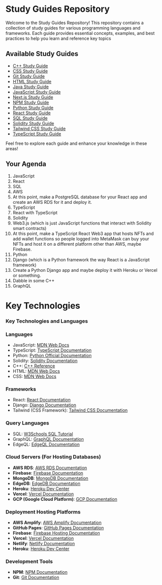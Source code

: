# Study Guides Repository

Welcome to the Study Guides Repository! This repository contains a collection of study guides for various programming languages and frameworks. Each guide provides essential concepts, examples, and best practices to help you learn and reference key topics

## Available Study Guides

- [C++ Study Guide](C++.md)
- [CSS Study Guide](CSS.md)
- [Git Study Guide](GIT.md)
- [HTML Study Guide](HTML.md)
- [Java Study Guide](JAVA.md)
- [JavaScript Study Guide](JAVASCRIPT.md)
- [Next.js Study Guide](NEXTJS.md)
- [NPM Study Guide](NPM.md)
- [Python Study Guide](PYTHON.md)
- [React Study Guide](REACT.md)
- [SQL Study Guide](SQL.md)
- [Solidity Study Guide](SOLIDITY.md)
- [Tailwind CSS Study Guide](TAILWIND.md)
- [TypeScript Study Guide](TS.md)

Feel free to explore each guide and enhance your knowledge in these areas!

## Your Agenda
1. JavaScript
2. React
3. SQL
4. AWS
5. At this point, make a PostgreSQL database for your React app and create an AWS RDS for it and deploy it.
6. TypeScript
7. React with TypeScript
8. Solidity
9. Web3.js (which is just JavaScript functions that interact with Solidity smart contracts)
10. At this point, make a TypeScript React Web3 app that hosts NFTs and add wallet functions so people logged into MetaMask can buy your NFTs and host it on a different platform other than AWS, maybe Firebase.
11. Python
12. Django (which is a Python framework the way React is a JavaScript framework)
13. Create a Python Django app and maybe deploy it with Heroku or Vercel or something.
14. Dabble in some C++
15. GraphQL

# Key Technologies

### Key Technologies and Languages

### Languages
- JavaScript: [MDN Web Docs](https://developer.mozilla.org/en-US/docs/Web/JavaScript)
- TypeScript: [TypeScript Documentation](https://www.typescriptlang.org/docs/)
- Python: [Python Official Documentation](https://docs.python.org/3/)
- Solidity: [Solidity Documentation](https://docs.soliditylang.org/en/v0.8.0/)
- C++: [C++ Reference](https://en.cppreference.com/w/)
- HTML: [MDN Web Docs](https://developer.mozilla.org/en-US/docs/Web/HTML)
- CSS: [MDN Web Docs](https://developer.mozilla.org/en-US/docs/Web/CSS)


### Frameworks
- React: [React Documentation](https://reactjs.org/docs/getting-started.html)
- Django: [Django Documentation](https://www.djangoproject.com/start/)
- Tailwind (CSS Framework): [Tailwind CSS Documentation](https://tailwindcss.com/docs)

### Query Languages
- SQL: [W3Schools SQL Tutorial](https://www.w3schools.com/sql/)
- GraphQL: [GraphQL Documentation](https://graphql.org/learn/)
- EdgeQL: [EdgeQL Documentation](https://www.edgedb.com/docs/edgeql)

### Cloud Servers (For Hosting Databases)
- **AWS RDS**: [AWS RDS Documentation](https://docs.aws.amazon.com/AmazonRDS/latest/UserGuide/Welcome.html)
- **Firebase**: [Firebase Documentation](https://firebase.google.com/docs)
- **MongoDB**: [MongoDB Documentation](https://docs.mongodb.com/)
- **EdgeDB**: [EdgeDB Documentation](https://www.edgedb.com/docs)
- **Heroku**: [Heroku Dev Center](https://devcenter.heroku.com/)
- **Vercel**: [Vercel Documentation](https://vercel.com/docs)
- **GCP (Google Cloud Platform)**: [GCP Documentation](https://cloud.google.com/docs)

### Deployment Hosting Platforms
- **AWS Amplify**: [AWS Amplify Documentation](https://docs.amplify.aws/)
- **GitHub Pages**: [GitHub Pages Documentation](https://docs.github.com/en/pages)
- **Firebase**: [Firebase Hosting Documentation](https://firebase.google.com/docs/hosting)
- **Vercel**: [Vercel Documentation](https://vercel.com/docs)
- **Netlify**: [Netlify Documentation](https://docs.netlify.com/)
- **Heroku**: [Heroku Dev Center](https://devcenter.heroku.com/)

### Development Tools

- **NPM**: [NPM Documentation](https://docs.npmjs.com/)
- **Git**: [Git Documentation](https://git-scm.com/doc)

